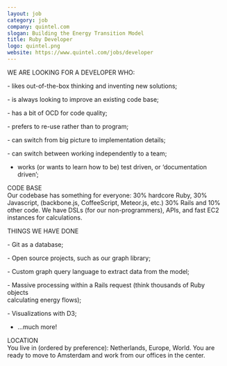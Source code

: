 ```yaml
---
layout: job
category: job
company: quintel.com
slogan: Building the Energy Transition Model
title: Ruby Developer
logo: quintel.png
website: https://www.quintel.com/jobs/developer
---
```


WE ARE LOOKING FOR A DEVELOPER WHO:

\- likes out-of-the-box thinking and inventing new solutions;

\- is always looking to improve an existing code base;

\- has a bit of OCD for code quality;

\- prefers to re-use rather than to program;

\- can switch from big picture to implementation details;

\- can switch between working independently to a team;  
- works (or wants to learn how to be) test driven, or ‘documentation
driven’;

CODE BASE  
Our codebase has something for everyone: 30% hardcore Ruby, 30%
Javascript, (backbone.js, CoffeeScript, Meteor.js, etc.) 30% Rails and
10% other code. We have DSLs (for our non-programmers), APIs, and fast
EC2 instances for calculations.

THINGS WE HAVE DONE

\- Git as a database;

\- Open source projects, such as our graph library;

\- Custom graph query language to extract data from the model;

\- Massive processing within a Rails request (think thousands of Ruby
objects  
calculating energy flows);

\- Visualizations with D3;  
- …much more!

LOCATION  
You live in (ordered by preference): Netherlands, Europe, World. You are
ready to move to Amsterdam and work from our offices in the center.
